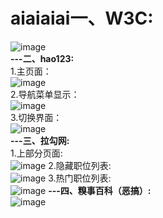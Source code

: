 # aiaiaiai一、W3C:</strong></br>
![image](https://github.com/xiaola66/-Webpages/blob/master/W3c/W3c.png)</br>
<strong>---二、hao123:</strong></br>
1.主页面：</br>
![image](https://github.com/xiaola66/-Webpages/blob/master/hao123/hao1.png)</br>
2.导航菜单显示：</br>
![image](https://github.com/xiaola66/-Webpages/blob/master/hao123/hao2.png)</br>
3.切换界面：</br>
![image](https://github.com/xiaola66/-Webpages/blob/master/hao123/hao3.png)</br>
<strong>---三、拉勾网:</strong></br>
1.上部分页面:</br>
![image](https://github.com/xiaola66/-Webpages/blob/master/%E6%8B%89%E5%8B%BE%E7%BD%91/lagou1.png)
2.隐藏职位列表:</br>
![image](https://github.com/xiaola66/-Webpages/blob/master/%E6%8B%89%E5%8B%BE%E7%BD%91/lagou2.png)
3.热门职位列表:</br>
![image](https://github.com/xiaola66/-Webpages/blob/master/%E6%8B%89%E5%8B%BE%E7%BD%91/lagou3.png)
<strong>---四、糗事百科（恶搞）:</strong></br>
![image](https://github.com/xiaola66/-Webpages/blob/master/%E7%B3%97%E4%BA%8B%E7%99%BE%E7%A7%91/quishibaike.png)
